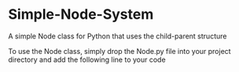 # Simple-Node-System
A simple Node class for Python that uses the child-parent structure

To use the Node class, simply drop the Node.py file into your project directory and add the following line to your code
